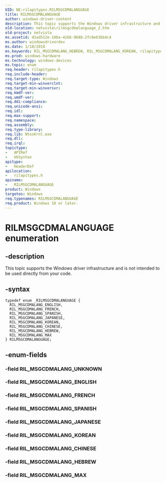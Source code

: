 ```yaml
---
UID: NE:rilapitypes.RILMSGCDMALANGUAGE
title: RILMSGCDMALANGUAGE
author: windows-driver-content
description: This topic supports the Windows driver infrastructure and is not intended to be used directly from your code.
old-location: netvista\rilmsgcdmalanguage_2.htm
old-project: netvista
ms.assetid: d1ad512e-10ba-4266-9688-2fc8e63bb4c4
ms.author: windowsdriverdev
ms.date: 1/18/2018
ms.keywords: RIL_MSGCDMALANG_HEBREW, RIL_MSGCDMALANG_KOREAN, rilapitypes/RIL_MSGCDMALANG_CHINESE, rilapitypes/RIL_MSGCDMALANG_MAX, RIL_MSGCDMALANG_CHINESE, RIL_MSGCDMALANG_MAX, RIL_MSGCDMALANG_ENGLISH, rilapitypes/RILMSGCDMALANGUAGE, RIL_MSGCDMALANG_SPANISH, rilapitypes/RIL_MSGCDMALANG_ENGLISH, rilapitypes/RIL_MSGCDMALANG_JAPANESE, RILMSGCDMALANGUAGE, rilapitypes/RIL_MSGCDMALANG_FRENCH, RIL_MSGCDMALANG_JAPANESE, rilapitypes/RIL_MSGCDMALANG_HEBREW, RILMSGCDMALANGUAGE enumeration [Network Drivers Starting with Windows Vista], rilapitypes/RIL_MSGCDMALANG_SPANISH, RIL_MSGCDMALANG_FRENCH, rilapitypes/RIL_MSGCDMALANG_KOREAN, netvista.rilmsgcdmalanguage_2
ms.prod: windows-hardware
ms.technology: windows-devices
ms.topic: enum
req.header: rilapitypes.h
req.include-header: 
req.target-type: Windows
req.target-min-winverclnt: 
req.target-min-winversvr: 
req.kmdf-ver: 
req.umdf-ver: 
req.ddi-compliance: 
req.unicode-ansi: 
req.idl: 
req.max-support: 
req.namespace: 
req.assembly: 
req.type-library: 
req.lib: NtosKrnl.exe
req.dll: 
req.irql: 
topictype:
-	APIRef
-	kbSyntax
apitype:
-	HeaderDef
apilocation:
-	rilapitypes.h
apiname:
-	RILMSGCDMALANGUAGE
product: Windows
targetos: Windows
req.typenames: RILMSGCDMALANGUAGE
req.product: Windows 10 or later.
---
```


# RILMSGCDMALANGUAGE enumeration


## -description


This topic supports the Windows driver infrastructure and is not intended to be used directly from your code. 


## -syntax


````
typedef enum _RILMSGCDMALANGUAGE { 
  RIL_MSGCDMALANG_ENGLISH,
  RIL_MSGCDMALANG_FRENCH,
  RIL_MSGCDMALANG_SPANISH,
  RIL_MSGCDMALANG_JAPANESE,
  RIL_MSGCDMALANG_KOREAN,
  RIL_MSGCDMALANG_CHINESE,
  RIL_MSGCDMALANG_HEBREW,
  RIL_MSGCDMALANG_MAX
} RILMSGCDMALANGUAGE;
````


## -enum-fields




### -field RIL_MSGCDMALANG_UNKNOWN


### -field RIL_MSGCDMALANG_ENGLISH


### -field RIL_MSGCDMALANG_FRENCH


### -field RIL_MSGCDMALANG_SPANISH


### -field RIL_MSGCDMALANG_JAPANESE


### -field RIL_MSGCDMALANG_KOREAN


### -field RIL_MSGCDMALANG_CHINESE


### -field RIL_MSGCDMALANG_HEBREW


### -field RIL_MSGCDMALANG_MAX

